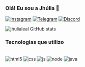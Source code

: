 ### Olá! Eu sou a Jhúlia 👩

[![Instagram](https://img.shields.io/badge/Instagram-E4405F?style=for-the-badge&logo=instagram&logoColor=white)](https://instagram.com/jhuliadsl)
[![Telegram](https://img.shields.io/badge/Telegram-2CA5E0?style=for-the-badge&logo=telegram&logoColor=white)](https://t.me/jhulialeal)
[![Discord](https://img.shields.io/badge/Discord-7289DA?style=for-the-badge&logo=discord&logoColor=white)](https://discord.gg/7jCgkn2T)

![jhulialeal GitHub stats](https://github-readme-stats.vercel.app/api?username=jhulialeal&show_icons=true&theme=dracula)

### Tecnologias que utilizo

<div style="display: inline_block"><br/>
<img align="center" alt="html5" src="https://img.shields.io/badge/HTML5-E34F26?style=for-the-badge&logo=html5&logoColor=white" />
<img align="center" alt="css" src="https://img.shields.io/badge/CSS-239120?&style=for-the-badge&logo=css3&logoColor=white" />
<img align="center" alt="js" src="https://img.shields.io/badge/JavaScript-F7DF1E?style=for-the-badge&logo=javascript&logoColor=black" />
<img align="center" alt="node" src="https://img.shields.io/badge/Node.js-43853D?style=for-the-badge&logo=node.js&logoColor=white" />
<img align="center" alt="java" src="https://img.shields.io/badge/Java-ED8B00?style=for-the-badge&logo=openjdk&logoColor=white" />
<div>
